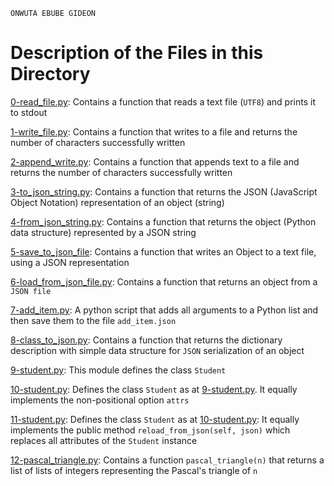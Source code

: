 ```
ONWUTA EBUBE GIDEON
```

# Description of the Files in this Directory


[0-read_file.py](./0-read_file.py): Contains a function that reads a text file (``UTF8``) and prints it to stdout


[1-write_file.py](./1-write_file.py): Contains a function that writes to a file and returns the number of characters successfully written


[2-append_write.py](./2-append_write.py): Contains a function that appends text to a file and returns the number of characters successfully written


[3-to_json_string.py](./3-to_json_string.py): Contains a function that returns the JSON (JavaScript Object Notation) representation of an object (string)


[4-from_json_string.py](./4-from_json_string.py): Contains a function that returns the object (Python data structure) represented by a JSON string


[5-save_to_json_file](./5-save_to_json_file): Contains a function that writes an Object to a text file, using a JSON representation


[6-load_from_json_file.py](./6-load_from_json_file.py): Contains a function that returns an object from a ``JSON file``


[7-add_item.py](./7-add_item.py): A python script that adds all arguments to a Python list and then save them to the file ``add_item.json``


[8-class_to_json.py](./8-class_to_json.py): Contains a function that returns the dictionary description with simple data structure for ``JSON`` serialization of an object


[9-student.py](./9-student.py): This module defines the class ``Student``


[10-student.py](./10-student.py): Defines the class ``Student`` as at [9-student.py](./9-student.py). It equally implements the non-positional option ``attrs``


[11-student.py](./11-student.py): Defines the class ``Student`` as at [10-student.py](./10-student.py): It equally implements the public method ``reload_from_json(self, json)`` which replaces all attributes of the ``Student`` instance


[12-pascal_triangle.py](./12-pascal_triangle.py): Contains a function ``pascal_triangle(n)`` that returns a list of lists of integers representing the Pascal's triangle of ``n``
